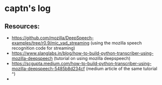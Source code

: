 # captn's log
## Resources:
- https://github.com/mozilla/DeepSpeech-examples/tree/r0.9/mic_vad_streaming (using the mozilla speech recognition code for streaming)
- https://www.slanglabs.in/blog/how-to-build-python-transcriber-using-mozilla-deepspeech (tutorial on using mozilla deepspeech)
- https://scgupta.medium.com/how-to-build-python-transcriber-using-mozilla-deepspeech-5485b8d234cf (medium article of the same tutorial ^)
- 